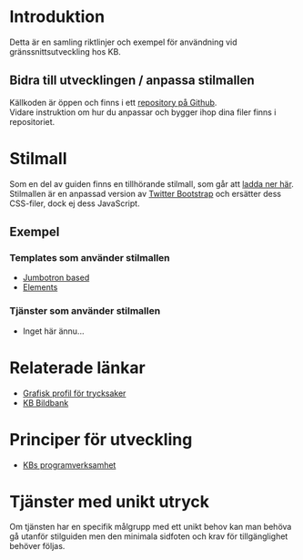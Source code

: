 # Introduktion
 
Detta är en samling riktlinjer och exempel för användning vid gränssnittsutveckling hos KB.

## Bidra till utvecklingen / anpassa stilmallen

Källkoden är öppen och finns i ett [repository på Github](https://github.com/Kungbib/frontend-guide).  
Vidare instruktion om hur du anpassar och bygger ihop dina filer finns i repositoriet.

# Stilmall

Som en del av guiden finns en tillhörande stilmall, som går att [ladda ner här](./css/kb-style.css).  
Stilmallen är en anpassad version av [Twitter Bootstrap](http://getbootstrap.com/) och ersätter dess CSS-filer, dock ej dess JavaScript.

## Exempel

### Templates som använder stilmallen

* [Jumbotron based](./examples/jumbotron.html)
* [Elements](./examples/elements.html)

### Tjänster som använder stilmallen

* Inget här ännu...

# Relaterade länkar

* [Grafisk profil för trycksaker](http://kb.idmanuals.com)
* [KB Bildbank](https://www.flickr.com/photos/25300312@N08/)

# Principer för utveckling

* [KBs programverksamhet](http://www.kb.se/Dokument/Programverksamhet/KB_Programmen_low.pdf)

# Tjänster med unikt utryck

Om tjänsten har en specifik målgrupp med ett unikt behov kan man behöva gå utanför stilguiden men den minimala sidfoten och krav för tillgänglighet behöver följas.